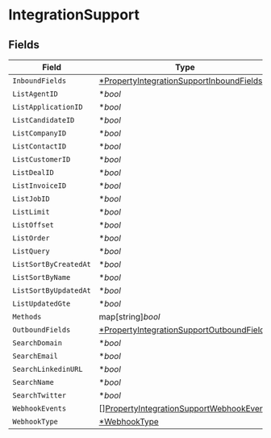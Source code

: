 # IntegrationSupport


## Fields

| Field                                                                                                        | Type                                                                                                         | Required                                                                                                     | Description                                                                                                  |
| ------------------------------------------------------------------------------------------------------------ | ------------------------------------------------------------------------------------------------------------ | ------------------------------------------------------------------------------------------------------------ | ------------------------------------------------------------------------------------------------------------ |
| `InboundFields`                                                                                              | [*PropertyIntegrationSupportInboundFields](../../models/shared/propertyintegrationsupportinboundfields.md)   | :heavy_minus_sign:                                                                                           | N/A                                                                                                          |
| `ListAgentID`                                                                                                | **bool*                                                                                                      | :heavy_minus_sign:                                                                                           | N/A                                                                                                          |
| `ListApplicationID`                                                                                          | **bool*                                                                                                      | :heavy_minus_sign:                                                                                           | N/A                                                                                                          |
| `ListCandidateID`                                                                                            | **bool*                                                                                                      | :heavy_minus_sign:                                                                                           | N/A                                                                                                          |
| `ListCompanyID`                                                                                              | **bool*                                                                                                      | :heavy_minus_sign:                                                                                           | N/A                                                                                                          |
| `ListContactID`                                                                                              | **bool*                                                                                                      | :heavy_minus_sign:                                                                                           | N/A                                                                                                          |
| `ListCustomerID`                                                                                             | **bool*                                                                                                      | :heavy_minus_sign:                                                                                           | N/A                                                                                                          |
| `ListDealID`                                                                                                 | **bool*                                                                                                      | :heavy_minus_sign:                                                                                           | N/A                                                                                                          |
| `ListInvoiceID`                                                                                              | **bool*                                                                                                      | :heavy_minus_sign:                                                                                           | N/A                                                                                                          |
| `ListJobID`                                                                                                  | **bool*                                                                                                      | :heavy_minus_sign:                                                                                           | N/A                                                                                                          |
| `ListLimit`                                                                                                  | **bool*                                                                                                      | :heavy_minus_sign:                                                                                           | N/A                                                                                                          |
| `ListOffset`                                                                                                 | **bool*                                                                                                      | :heavy_minus_sign:                                                                                           | N/A                                                                                                          |
| `ListOrder`                                                                                                  | **bool*                                                                                                      | :heavy_minus_sign:                                                                                           | N/A                                                                                                          |
| `ListQuery`                                                                                                  | **bool*                                                                                                      | :heavy_minus_sign:                                                                                           | N/A                                                                                                          |
| `ListSortByCreatedAt`                                                                                        | **bool*                                                                                                      | :heavy_minus_sign:                                                                                           | N/A                                                                                                          |
| `ListSortByName`                                                                                             | **bool*                                                                                                      | :heavy_minus_sign:                                                                                           | N/A                                                                                                          |
| `ListSortByUpdatedAt`                                                                                        | **bool*                                                                                                      | :heavy_minus_sign:                                                                                           | N/A                                                                                                          |
| `ListUpdatedGte`                                                                                             | **bool*                                                                                                      | :heavy_minus_sign:                                                                                           | N/A                                                                                                          |
| `Methods`                                                                                                    | map[string]*bool*                                                                                            | :heavy_minus_sign:                                                                                           | N/A                                                                                                          |
| `OutboundFields`                                                                                             | [*PropertyIntegrationSupportOutboundFields](../../models/shared/propertyintegrationsupportoutboundfields.md) | :heavy_minus_sign:                                                                                           | N/A                                                                                                          |
| `SearchDomain`                                                                                               | **bool*                                                                                                      | :heavy_minus_sign:                                                                                           | N/A                                                                                                          |
| `SearchEmail`                                                                                                | **bool*                                                                                                      | :heavy_minus_sign:                                                                                           | N/A                                                                                                          |
| `SearchLinkedinURL`                                                                                          | **bool*                                                                                                      | :heavy_minus_sign:                                                                                           | N/A                                                                                                          |
| `SearchName`                                                                                                 | **bool*                                                                                                      | :heavy_minus_sign:                                                                                           | N/A                                                                                                          |
| `SearchTwitter`                                                                                              | **bool*                                                                                                      | :heavy_minus_sign:                                                                                           | N/A                                                                                                          |
| `WebhookEvents`                                                                                              | [][PropertyIntegrationSupportWebhookEvents](../../models/shared/propertyintegrationsupportwebhookevents.md)  | :heavy_minus_sign:                                                                                           | N/A                                                                                                          |
| `WebhookType`                                                                                                | [*WebhookType](../../models/shared/webhooktype.md)                                                           | :heavy_minus_sign:                                                                                           | N/A                                                                                                          |